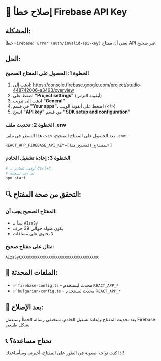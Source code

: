 # 🔑 إصلاح خطأ Firebase API Key

## المشكلة:
خطأ `Firebase: Error (auth/invalid-api-key)` يعني أن مفتاح API غير صحيح.

## الحل:

### الخطوة 1: الحصول على المفتاح الصحيح
1. اذهب إلى: https://console.firebase.google.com/project/studio-448742006-a3493/overview
2. اضغط على **"Project settings"** (أيقونة الترس)
3. اذهب إلى تبويب **"General"**
4. في قسم **"Your apps"**، اضغط على أيقونة الويب (</>)
5. انسخ **"API key"** من قسم **"SDK setup and configuration"**

### الخطوة 2: تحديث ملف .env
بعد الحصول على المفتاح الصحيح، حدث هذا السطر في ملف `.env`:

```env
REACT_APP_FIREBASE_API_KEY=[المفتاح_الصحيح_هنا]
```

### الخطوة 3: إعادة تشغيل الخادم
```bash
# أوقف الخادم بـ Ctrl+C
# ثم أعد تشغيله
npm start
```

## 🔍 التحقق من صحة المفتاح:

### المفتاح الصحيح يجب أن:
- يبدأ بـ `AIzaSy`
- يكون طوله حوالي 39 حرف
- لا يحتوي على مسافات

### مثال على مفتاح صحيح:
```
AIzaSyCXXXXXXXXXXXXXXXXXXXXXXXXXXXXXXXXXX
```

## 📄 الملفات المحدثة:
- ✅ `firebase-config.ts` - محدث ليستخدم `REACT_APP_*`
- ✅ `bulgarian-config.ts` - محدث ليستخدم `REACT_APP_*`

## 🚀 بعد الإصلاح:
بعد تحديث المفتاح وإعادة تشغيل الخادم، ستختفي رسالة الخطأ وستعمل Firebase بشكل طبيعي.

## 📞 تحتاج مساعدة؟
إذا كنت تواجه صعوبة في العثور على المفتاح، أخبرني وسأساعدك!